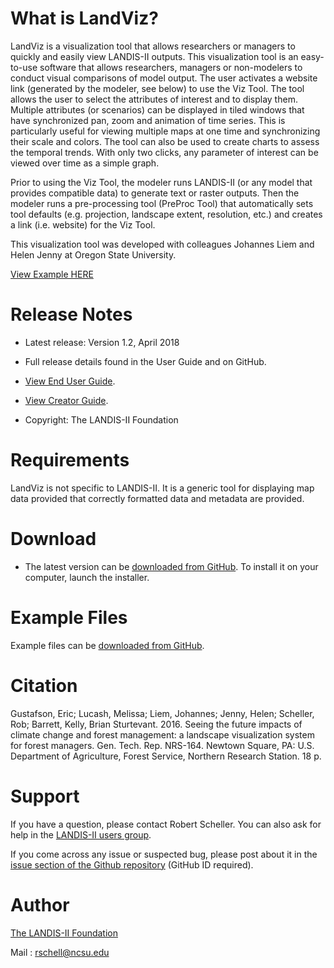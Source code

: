 # What is LandViz?

LandViz is a visualization tool that allows researchers or managers to quickly and easily view LANDIS-II outputs. This visualization tool is an easy-to-use software that allows researchers, managers or non-modelers to conduct visual comparisons of model output.  The user activates a website link (generated by the modeler, see below) to use the Viz Tool.  The tool allows the user to select the attributes of interest and to display them.  Multiple attributes (or scenarios) can be displayed in tiled windows that have synchronized pan, zoom and animation of time series.  This is particularly useful for viewing multiple maps at one time and synchronizing their scale and colors.  The tool can also be used to create charts to assess the temporal trends.  With only two clicks, any parameter of interest can be viewed over time as a simple graph.

Prior to using the Viz Tool, the modeler runs LANDIS-II (or any model that provides compatible data) to generate text or raster outputs.  Then the modeler runs a pre-processing tool (PreProc Tool) that automatically sets tool defaults (e.g. projection, landscape extent, resolution, etc.) and creates a link (i.e. website) for the Viz Tool.

This visualization tool was developed with colleagues Johannes Liem and Helen Jenny at Oregon State University.  

[View Example HERE](http://cnfworkshop6.cnr.ncsu.edu/landviz/landviz/)

# Release Notes

- Latest release: Version 1.2, April 2018

- Full release details found in the User Guide and on GitHub.
- [View End User Guide](https://github.com/LANDIS-II-Foundation/LANDVIZ/blob/master/docs/Landis-II%20Visualization%20Tool%20v1.2%20Instructions.pdf).
- [View Creator Guide](https://github.com/LANDIS-II-Foundation/LANDVIZ/blob/master/docs/Landis-II%20Visualization%20Tool%20v1.2%20Modeler%20Guide.pdf).
- Copyright: The LANDIS-II Foundation

# Requirements

LandViz is not specific to LANDIS-II.  It is a generic tool for displaying map data provided that correctly formatted data and metadata are provided.

# Download

- The latest version can be [downloaded from GitHub](https://github.com/LANDIS-II-Foundation/LANDVIZ/blob/master/deploy/installer/LandisPreProcToolInstaller.msi). To install it on your computer, launch the installer.

# Example Files

Example files can be [downloaded from GitHub](https://downgit.github.io/#/home?url=https://github.com/LANDIS-II-Foundation/LANDVIZ/tree/master/example/example_project).

# Citation

Gustafson, Eric; Lucash, Melissa; Liem, Johannes; Jenny, Helen; Scheller, Rob; Barrett, Kelly, Brian Sturtevant. 2016. Seeing the future impacts of climate change and forest management: a landscape visualization system for forest managers. Gen. Tech. Rep. NRS-164. Newtown Square, PA: U.S. Department of Agriculture, Forest Service, Northern Research Station. 18 p.

# Support

If you have a question, please contact Robert Scheller. 
You can also ask for help in the [LANDIS-II users group](http://www.landis-ii.org/users).

If you come across any issue or suspected bug, please post about it in the [issue section of the Github repository](https://github.com/LANDIS-II-Foundation/LANDVIZ/issues) (GitHub ID required).

# Author

[The LANDIS-II Foundation](http://www.landis-ii.org)

Mail : rschell@ncsu.edu
